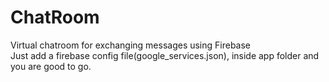 # ChatRoom
Virtual chatroom for exchanging messages using Firebase  
Just add a firebase config file(google_services.json), inside app folder and you are good to go.  

